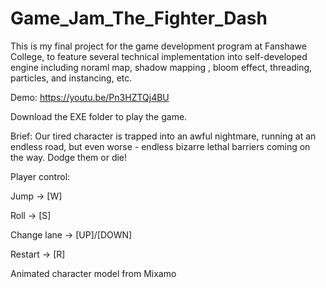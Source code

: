 # Game_Jam_The_Fighter_Dash
This is my final project for the game development program at Fanshawe College, to feature several technical implementation into self-developed engine including noraml map, shadow mapping , bloom effect, threading, particles, and instancing, etc.


Demo: https://youtu.be/Pn3HZTQj4BU


Download the EXE folder to play the game.


Brief: Our tired character is trapped into an awful nightmare, running at an endless road, but even worse - endless bizarre lethal barriers coming on the way. Dodge them or die!


Player control:

Jump -> [W]

Roll -> [S]

Change lane -> [UP]/[DOWN]

Restart -> [R]


Animated character model from Mixamo
